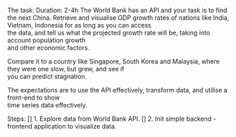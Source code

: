 The task:
Duration: 2-4h
The World Bank has an API and your task is to find the next China. 
Retrieve and visualise GDP growth rates of nations like India, Vietnam, Indonesia for as long as you can access\
the data, and tell us what the projected growth rate will be, taking into account population growth\
and other economic factors. 

Compare it to a country like Singapore, South Korea and Malaysia, where they were one slow, but grew, and see if\
you can predict stagnation.

The expectations are to use the API effectively, transform data, and utilise a front-end to show\
time series data effectively. 


Steps:
[] 1. Explore data from World Bank API.
[] 2. Init simple backend - frontend application to visualize data.
